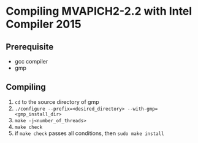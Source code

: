 # Compiling MVAPICH2-2.2 with Intel Compiler 2015

## Prerequisite

* gcc compiler
* gmp

## Compiling

1. `cd` to the source directory of gmp
2. `./configure --prefix=<desired_directory> --with-gmp=<gmp_install_dir>`
3. `make -j<number_of_threads>`
4. `make check`
5. if `make check` passes all conditions, then `sudo make install`

